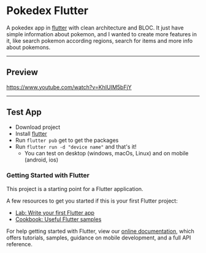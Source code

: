 # Pokedex Flutter 

A pokedex app in [flutter](https://flutter.dev/) with clean architecture and BLOC. It just have simple information about pokemon, and I wanted to create more features in it, like search pokemon according regions, search for items and more info about pokemons.

----
## Preview

https://www.youtube.com/watch?v=KhIUIM5bFjY

----

## Test App
 - Download project
 - Install [flutter](https://flutter.dev/docs/get-started/)
 - Run `flutter pub` get to get the packages
 - Run `flutter run -d "device name"` and that's it!
    - You can test on desktop (windows, macOs, Linux) and on mobile (android, ios)

### Getting Started with Flutter

This project is a starting point for a Flutter application.

A few resources to get you started if this is your first Flutter project:

- [Lab: Write your first Flutter app](https://flutter.dev/docs/get-started/codelab)
- [Cookbook: Useful Flutter samples](https://flutter.dev/docs/cookbook)

For help getting started with Flutter, view our
[online documentation](https://flutter.dev/docs), which offers tutorials,
samples, guidance on mobile development, and a full API reference.
